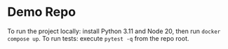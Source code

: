 # Demo Repo
To run the project locally: install Python 3.11 and Node 20, then run `docker compose up`.
To run tests: execute `pytest -q` from the repo root.
